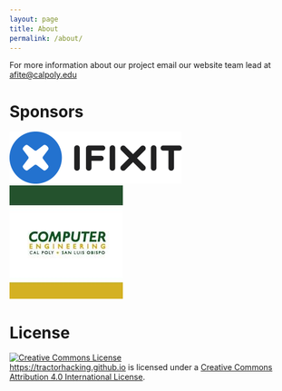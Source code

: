 ```yaml
---
layout: page
title: About
permalink: /about/
---
```


For more information about our project email our website team lead at [afite@calpoly.edu](emailto:afite@calpoly.edu)

# Sponsors

[![iFixit](/images/ifixit.png)](https://www.ifixit.com/) [![Cal Poly Computer Engineering](/images/cpe.jpg)](https://cpe.calpoly.edu/)

# License

<a rel="license" href="http://creativecommons.org/licenses/by/4.0/"><img alt="Creative Commons License" style="border-width:0" src="https://i.creativecommons.org/l/by/4.0/88x31.png" /></a><br /><a xmlns:cc="http://creativecommons.org/ns#" href="https://tractorhacking.github.io" property="cc:attributionName" rel="cc:attributionURL">https://tractorhacking.github.io</a> is licensed under a <a rel="license" href="http://creativecommons.org/licenses/by/4.0/">Creative Commons Attribution 4.0 International License</a>.
